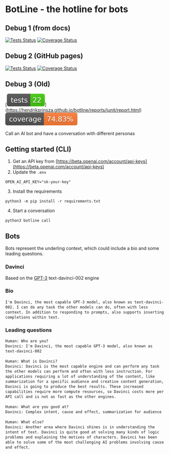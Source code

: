 # BotLine - the hotline for bots

## Debug 1 (from docs)
[![Tests Status](./reports/junit/junit-badge.svg?dummy=8484744)](./reports/junit/report.html)
[![Coverage Status](./reports/coverage/coverage-badge.svg?dummy=8484744)](./reports/coverage/index.html)

## Debug 2 (GitHub pages)
[![Tests Status](./reports/junit/junit-badge.svg?dummy=8484744)](https://hendrikprinsza.github.io/botline/reports/junit/report.html)
[![Coverage Status](./reports/coverage/coverage-badge.svg?dummy=8484744)](https://hendrikprinsza.github.io/botline/reports/coverage/index.html)

## Debug 3 (Old)
[![Tests Status](https://github.com/HendrikPrinsZA/botline/blob/main/tests-badge.svg?dummy=8484744)]
(https://hendrikprinsza.github.io/botline/reports/junit/report.html) [![Coverage Status](https://github.com/HendrikPrinsZA/botline/blob/main/coverage-badge.svg?dummy=8484744)](https://hendrikprinsza.github.io/botline/reports/coverage/index.html)

Call an AI bot and have a conversation with different personas

## Getting started (CLI)
1. Get an API key from [https://beta.openai.com/account/api-keys](https://beta.openai.com/account/api-keys)
2. Update the `.env`
```
OPEN_AI_API_KEY="sk-your-key"
```
3. Install the requirements
```
python3 -m pip install -r requirements.txt
```
4. Start a conversation
```
python3 botline call
```

## Bots
Bots represent the underling context, which could include a bio and some leading questions.

### Davinci 
Based on the [GPT-3](https://beta.openai.com/docs/engines/gpt-3) text-davinci-002 engine
### Bio
```
I'm Davinci, the most capable GPT-3 model, also known as text-davinci-002. I can do any task the other models can do, often with less context. In addition to responding to prompts, also supports inserting completions within text.
```
### Leading questions
```
Human: Who are you?
Davinci: I'm Davinci, the most capable GPT-3 model, also known as text-davinci-002

Human: What is Davinci?
Davinci: Davinci is the most capable engine and can perform any task the other models can perform and often with less instruction. For applications requiring a lot of understanding of the content, like summarization for a specific audience and creative content generation, Davinci is going to produce the best results. These increased capabilities require more compute resources, so Davinci costs more per API call and is not as fast as the other engines.

Human: What are you good at?
Davinci: Complex intent, cause and effect, summarization for audience

Human: What else?
Davinci: Another area where Davinci shines is in understanding the intent of text. Davinci is quite good at solving many kinds of logic problems and explaining the motives of characters. Davinci has been able to solve some of the most challenging AI problems involving cause and effect.
```

